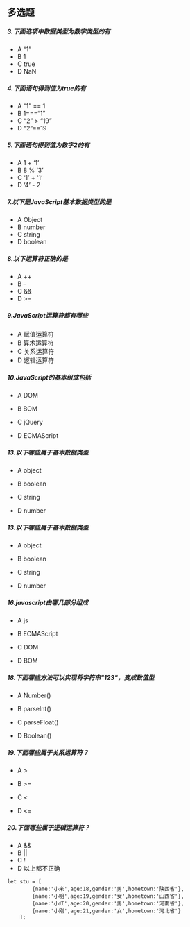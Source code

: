 ## 多选题

##### 3.下面选项中数据类型为数字类型的有

- A “1”
- B 1
- C true
- D NaN





##### 4.下面语句得到值为true的有

- A “1” == 1
- B 1===“1”
- C “2” > “19”
- D “2”==19





##### 5.下面语句得到值为数字2的有

- A 1 + ‘1’
- B 8 % ‘3’
- C ‘1’ + ‘1’
- D ‘4’ - 2





##### 7.以下是JavaScript基本数据类型的是

- A Object
- B number
- C string
- D boolean





##### 8.以下运算符正确的是

- A ++
- B –
- C &&
- D >=



##### 9.JavaScript运算符都有哪些

- A 赋值运算符
- B 算术运算符
- C 关系运算符
- D 逻辑运算符



##### 10.JavaScript的基本组成包括

- A DOM

- B BOM

- C jQuery

- D ECMAScript

  

##### 13.以下哪些属于基本数据类型

- A object

- B boolean

- C string

- D number

  

##### 13.以下哪些属于基本数据类型

- A object

- B boolean

- C string

- D number

  

##### 16.javascript由哪几部分组成

- A js

- B ECMAScript

- C DOM

- D BOM

  

##### 18.下面哪些方法可以实现将字符串"123"，变成数值型

- A Number()

- B parseInt()

- C parseFloat()

- D Boolean()

  

##### 19.下面哪些属于关系运算符？

- A >

- B >=

- C <

- D <=

  

##### 20.下面哪些属于逻辑运算符？

- A &&
- B ||
- C !
- D 以上都不正确





```
let stu = [
        {name:'小米',age:18,gender:'男',hometown:'陕西省'},
        {name:'小明',age:19,gender:'女',hometown:'山西省'},
        {name:'小红',age:20,gender:'男',hometown:'河南省'},
        {name:'小刚',age:21,gender:'女',hometown:'河北省'}
    ];
```

